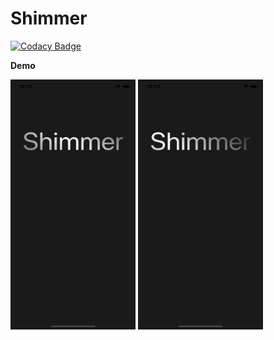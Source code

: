 # Shimmer

[![Codacy Badge](https://api.codacy.com/project/badge/Grade/d20100dccca047678887b98b046b3d5d)](https://app.codacy.com/app/RamyAmanuelSamwel/Shimmer?utm_source=github.com&utm_medium=referral&utm_content=RamyAmanuelSamwel/Shimmer&utm_campaign=Badge_Grade_Dashboard)

**Demo**

<img src="https://github.com/RamyAmanuelSamwel/Shimmer/blob/master/Simulator%20Screen%20Shot%20-%20iPhone%20X%20-%202019-07-02%20at%2012.52.03.png" width="200" height="400" />


<img src="https://github.com/RamyAmanuelSamwel/Shimmer/blob/master/Simulator%20Screen%20Shot%20-%20iPhone%20X%20-%202019-07-02%20at%2012.52.16.png" width="200" height="400" />
